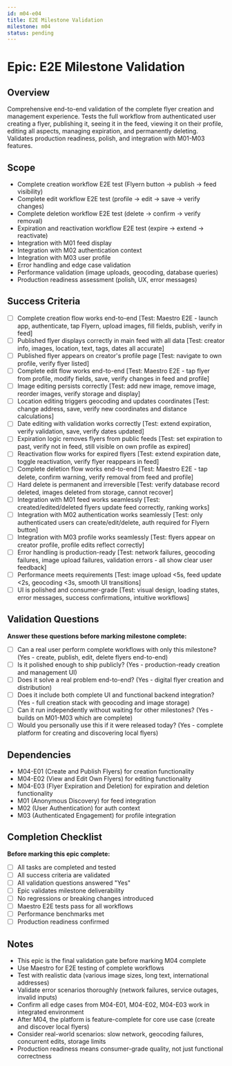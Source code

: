 ```yaml
---
id: m04-e04
title: E2E Milestone Validation
milestone: m04
status: pending
---
```


# Epic: E2E Milestone Validation

## Overview
Comprehensive end-to-end validation of the complete flyer creation and management experience. Tests the full workflow from authenticated user creating a flyer, publishing it, seeing it in the feed, viewing it on their profile, editing all aspects, managing expiration, and permanently deleting. Validates production readiness, polish, and integration with M01-M03 features.

## Scope
- Complete creation workflow E2E test (Flyern button → publish → feed visibility)
- Complete edit workflow E2E test (profile → edit → save → verify changes)
- Complete deletion workflow E2E test (delete → confirm → verify removal)
- Expiration and reactivation workflow E2E test (expire → extend → reactivate)
- Integration with M01 feed display
- Integration with M02 authentication context
- Integration with M03 user profile
- Error handling and edge case validation
- Performance validation (image uploads, geocoding, database queries)
- Production readiness assessment (polish, UX, error messages)

## Success Criteria
- [ ] Complete creation flow works end-to-end [Test: Maestro E2E - launch app, authenticate, tap Flyern, upload images, fill fields, publish, verify in feed]
- [ ] Published flyer displays correctly in main feed with all data [Test: creator info, images, location, text, tags, dates all accurate]
- [ ] Published flyer appears on creator's profile page [Test: navigate to own profile, verify flyer listed]
- [ ] Complete edit flow works end-to-end [Test: Maestro E2E - tap flyer from profile, modify fields, save, verify changes in feed and profile]
- [ ] Image editing persists correctly [Test: add new image, remove image, reorder images, verify storage and display]
- [ ] Location editing triggers geocoding and updates coordinates [Test: change address, save, verify new coordinates and distance calculations]
- [ ] Date editing with validation works correctly [Test: extend expiration, verify validation, save, verify dates updated]
- [ ] Expiration logic removes flyers from public feeds [Test: set expiration to past, verify not in feed, still visible on own profile as expired]
- [ ] Reactivation flow works for expired flyers [Test: extend expiration date, toggle reactivation, verify flyer reappears in feed]
- [ ] Complete deletion flow works end-to-end [Test: Maestro E2E - tap delete, confirm warning, verify removal from feed and profile]
- [ ] Hard delete is permanent and irreversible [Test: verify database record deleted, images deleted from storage, cannot recover]
- [ ] Integration with M01 feed works seamlessly [Test: created/edited/deleted flyers update feed correctly, ranking works]
- [ ] Integration with M02 authentication works seamlessly [Test: only authenticated users can create/edit/delete, auth required for Flyern button]
- [ ] Integration with M03 profile works seamlessly [Test: flyers appear on creator profile, profile edits reflect correctly]
- [ ] Error handling is production-ready [Test: network failures, geocoding failures, image upload failures, validation errors - all show clear user feedback]
- [ ] Performance meets requirements [Test: image upload <5s, feed update <2s, geocoding <3s, smooth UI transitions]
- [ ] UI is polished and consumer-grade [Test: visual design, loading states, error messages, success confirmations, intuitive workflows]

## Validation Questions
**Answer these questions before marking milestone complete:**
- [ ] Can a real user perform complete workflows with only this milestone? (Yes - create, publish, edit, delete flyers end-to-end)
- [ ] Is it polished enough to ship publicly? (Yes - production-ready creation and management UI)
- [ ] Does it solve a real problem end-to-end? (Yes - digital flyer creation and distribution)
- [ ] Does it include both complete UI and functional backend integration? (Yes - full creation stack with geocoding and image storage)
- [ ] Can it run independently without waiting for other milestones? (Yes - builds on M01-M03 which are complete)
- [ ] Would you personally use this if it were released today? (Yes - complete platform for creating and discovering local flyers)

## Dependencies
- M04-E01 (Create and Publish Flyers) for creation functionality
- M04-E02 (View and Edit Own Flyers) for editing functionality
- M04-E03 (Flyer Expiration and Deletion) for expiration and deletion functionality
- M01 (Anonymous Discovery) for feed integration
- M02 (User Authentication) for auth context
- M03 (Authenticated Engagement) for profile integration

## Completion Checklist
**Before marking this epic complete:**
- [ ] All tasks are completed and tested
- [ ] All success criteria are validated
- [ ] All validation questions answered "Yes"
- [ ] Epic validates milestone deliverability
- [ ] No regressions or breaking changes introduced
- [ ] Maestro E2E tests pass for all workflows
- [ ] Performance benchmarks met
- [ ] Production readiness confirmed

## Notes
- This epic is the final validation gate before marking M04 complete
- Use Maestro for E2E testing of complete workflows
- Test with realistic data (various image sizes, long text, international addresses)
- Validate error scenarios thoroughly (network failures, service outages, invalid inputs)
- Confirm all edge cases from M04-E01, M04-E02, M04-E03 work in integrated environment
- After M04, the platform is feature-complete for core use case (create and discover local flyers)
- Consider real-world scenarios: slow network, geocoding failures, concurrent edits, storage limits
- Production readiness means consumer-grade quality, not just functional correctness
